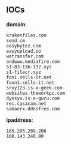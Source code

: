 
## IOCs

__domain__:

```text
krakenfiles.com
send.cm
easybytez.com
easyupload.io
wetransfer.com
andwww.mediafire.com
51-83-136-132.xyz
s1-filecr.xyz
fon1.sells-it.net
foxn1.sells-it.net
srxy123.is-a-geek.com
websites.theworkpc.com
dynsys.is-a-guru.com
rec.casacam.net
samaerx.ddnsfree.com
```
__ipaddress__:

```text
185.205.209.206
108.143.240.80
```